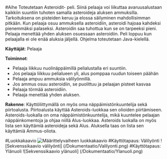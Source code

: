 #Aihe
Toteutetaan Asteroidit- peli. Siinä pelaaja voi liikuttaa avaruusalustaan kaikkiin suuntiin tuhoten samalla asteroideja aluksen ammuksilla. Tarkoituksena on pisteiden keruu ja elossa säilyminen mahdollisimman pitkään. Kun pelaaja osuu ammuksella asteroidiin, asteroidi hajoaa kahdeksi pienemmäksi palaseksi. Asteroidin saa tuhottua kun se on tarpeeksi pieni. Pelaaja menettää yhden aluksen osuessaan asteroidiin. Peli loppuu kun pelaajalla ei ole enää aluksia jäljellä. Ohjelma toteutetaan Java-kielellä.

**Käyttäjät**: Pelaaja

**Toiminnot**: 
 - Pelaaja liikkuu nuolinäppäimillä pelialustalla eri suuntiin.
  - Jos pelaaja liikkuu pelialueen yli, alus pomppaa ruudun toiseen päähän
 - Pelaaja ampuu ammuksia välilyönnillä.
  - Jos ammus osuu asteroidiin, se puolittuu ja pelaajan pisteet kasvaa
 - Pelaaja törmää asteroidiin.
  - Pelaaja menettää yhden aluksen.

**Rakenne**:
Käyttöliittymällä on myös oma näppäimistönkuuntelija sekä piirtoalusta. Piirtoalusta käyttää Asteroids-luokkaa sen olioiden piirtämiseen. Asteroids-luokalla on oma näppäimistönkuuntelija, mikä kuuntelee pelaajan näppäinkomentoja ja ohjaa niillä Alus-luokkaa. Asteroids luokalla on myös lista sen käyttämiä asteroideja sekä Alus. Aluksella taas on lista sen käyttämiä Ammus-oliota.

#Luokkakaavio
![Määrittelyvaiheen luokkakaavio](/Dokumentaatio/Asteroidikaavio.png)
#Käyttötapaus: Välilyönti
![Sekvenssikaavio välilyönti] (/Dokumentaatio/Valilyonti.png)
#Käyttötapaus: Ylänuoli
![Sekvenssikaavio ylänuoli] (/Dokumentaatio/Ylanuoli.png)




